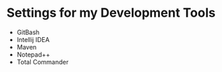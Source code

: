 Settings for my Development Tools
=================================

* GitBash
* Intellij IDEA
* Maven
* Notepad++
* Total Commander

